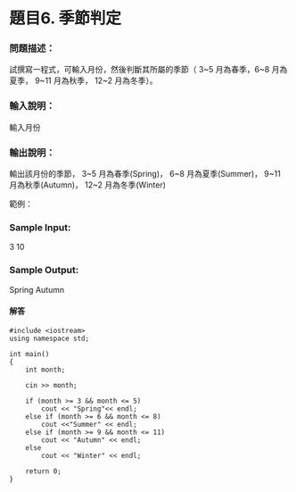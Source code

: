 # 題目6. 季節判定

### 問題描述：
試撰寫一程式，可輸入月份，然後判斷其所屬的季節（ 3~5 月為春季，6~8 月為夏季， 9~11 月為秋季， 12~2 月為冬季）。

### 輸入說明：
輸入月份

### 輸出說明：
輸出該月份的季節， 3~5 月為春季(Spring)， 6~8 月為夏季(Summer)， 9~11 月為秋季(Autumn)， 12~2 月為冬季(Winter)

範例：

### Sample Input:
3
10

### Sample Output:

Spring
Autumn

#### 解答

```
#include <iostream>
using namespace std;

int main()
{
	int month; 
	
	cin >> month;

	if (month >= 3 && month <= 5) 
		cout << "Spring"<< endl;
	else if (month >= 6 && month <= 8)
		cout <<"Summer" << endl;
	else if (month >= 9 && month <= 11)
		cout << "Autumn" << endl;
	else 
		cout << "Winter" << endl;

	return 0;
}
```
